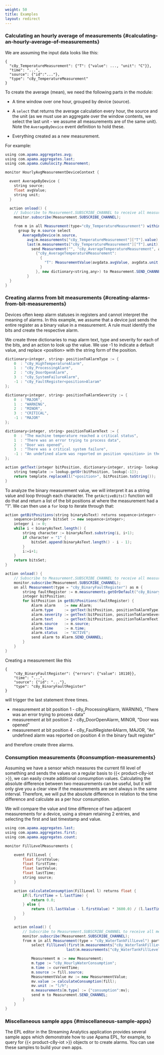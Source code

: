 ```yaml
---
weight: 50
title: Examples
layout: redirect
---
```


### Calculating an hourly average of measurements {#calculating-an-hourly-average-of-measurements}

We are assuming the input data looks like this:

```
{
  "c8y_TemperatureMeasurement": {"T": {"value": ..., "unit": "C"}},
  "time": "...",
  "source": {"id":"..."},
  "type": "c8y_TemperatureMeasurement"
}
```

To create the average (mean), we need the following parts in the module:

* A time window over one hour, grouped by device (source).

* A `select` that returns the average calculation every hour, the source and the unit (as we must use an aggregate over the window contents, we select the last unit - we assume all measurements are of the same unit). Note the `AverageByDevice` event definition to hold these.

* Everything created as a new measurement.

For example:

```java
using com.apama.aggregates.avg;
using com.apama.aggregates.last;
using com.apama.cumulocity.Measurement;

monitor HourlyAvgMeasurementDeviceContext {

  event AverageByDevice {
    string source;
    float avgValue;
    string unit;
  }

  action onload() {
    // Subscribe to Measurement.SUBSCRIBE_CHANNEL to receive all measurements
    monitor.subscribe(Measurement.SUBSCRIBE_CHANNEL);

    from m in all Measurement(type="c8y_TemperatureMeasurement") within (3600.0)
      group by m.source select
        AverageByDevice(m.source,
          avg(m.measurements["c8y_TemperatureMeasurement"]["T"].value),
          last(m.measurements["c8y_TemperatureMeasurement"]["T"].unit)) as avgdata {
            send Measurement("", "c8y_AverageTemperatureMeasurement", avgdata.source, currentTime,
              {"c8y_AverageTemperatureMeasurement":
                {
                  "T": MeasurementValue(avgdata.avgValue, avgdata.unit, new dictionary<string,any>)
                }
              }, new dictionary<string,any>) to Measurement.SEND_CHANNEL;
          }
  }
}
```

### Creating alarms from bit measurements {#creating-alarms-from-bit-measurements}

Devices often keep alarm statuses in registers and cannot interpret the meaning of alarms. In this example, we assume that a device just sends the entire register as a binary value in a measurement. A rule must identify the bits and create the respective alarm.

We create three dictionaries to map alarm text, type and severity for each of the bits, and an action to look up the value. We use -1 to indicate a default value, and replace &lt;position&gt; with the string form of the position.

```java
dictionary<integer, string> positionToAlarmType := {
	0  : "c8y_HighTemperatureAlarm",
	1  : "c8y_ProcessingAlarm",
	2  : "c8y_DoorOpenAlarm",
	3  : "c8y_SystemFailureAlarm",
	-1 : "c8y_FaultRegister<position>Alaram"
};

dictionary<integer, string> positionToAlarmSeverity := {
	0  : "MAJOR",
	1  : "WARNING",
	2  : "MINOR",
	3  : "CRITICAL",
	-1 : "MAJOR"
};

dictionary<integer, string> positionToAlarmText := {
	0  : "The machine temperature reached a critical status",
	1  : "There was an error trying to process data",
	2  : "Door was opened",
	3  : "There was a critical system failure",
	-1 : "An undefined alarm was reported on position <position> in the binary fault register"
};

action getText(integer bitPosition, dictionary<integer, string> lookup) returns string {
	string template := lookup.getOr(bitPosition, lookup[-1]);
	return template.replaceAll("<position>", bitPosition.toString());
}
```

To analyze the binary measurement value, we will interpret it as a string value and loop through each character. The `getActiveBits()` function will do that and return a list of the bit positions at where the measurement had a "1". We can then use a `for` loop to iterate through that:

```java
action getBitPositions(string binaryAsText) returns sequence<integer> {
	sequence<integer> bitsSet := new sequence<integer>;
	integer i := 0;
	while i < binaryAsText.length() {
		string character := binaryAsText.substring(i, i+1);
		if character = "1" {
			bitsSet.append(binaryAsText.length() - i - 1);
		}
		i:=i+1;
	}
	return bitsSet;
}

action onload() {
	// Subscribe to Measurement.SUBSCRIBE_CHANNEL to receive all measurements
	monitor.subscribe(Measurement.SUBSCRIBE_CHANNEL);
	on all Measurement(type = "c8y_BinaryFaultRegister") as m {
		string faultRegister := m.measurements.getOrDefault("c8y_BinaryFaultRegister").getOrDefault("errors").value.toString();
		integer bitPosition;
		for bitPosition in getBitPositions(faultRegister) {
			Alarm alarm    := new Alarm;
			alarm.type     := getText(bitPosition, positionToAlarmType);
			alarm.severity := getText(bitPosition, positionToAlarmSeverity);
			alarm.text     := getText(bitPosition, positionToAlarmText);
			alarm.source   := m.source;
			alarm.time     := m.time;
			alarm.status   := "ACTIVE";
			send alarm to Alarm.SEND_CHANNEL;
		}
	}
}
```

Creating a measurement like this

	{
		"c8y_BinaryFaultRegister": {"errors": {"value": 10110}},
		"time": "...",
		"source": {"id": "..."},
		"type": "c8y_BinaryFaultRegister"
	}

will trigger the last statement three times.

* measurement at bit position 1 - c8y_ProcessingAlarm, WARNING, "There was an error trying to process data"
* measurement at bit position 2 - c8y_DoorOpenAlarm, MINOR, "Door was opened"
* measurement at bit position 4 - c8y_FaultRegister4Alarm, MAJOR, "An undefined alarm was reported on position 4 in the binary fault register"

and therefore create three alarms.

### Consumption measurements {#consumption-measurements}

Assuming we have a sensor which measures the current fill level of something and sends the values on a regular basis to {{< product-c8y-iot >}}, we can easily create additional consumption values. Calculating the absolute difference between two measurements can be useful, but it will only give you a clear view if the measurements are sent always in the same interval. Therefore, we will put the absolute difference in relation to the time difference and calculate as a per hour consumption.

We will compare the value and time difference of two adjacent measurements for a device, using a stream retaining 2 entries, and selecting the first and last timestamp and value.

```java
using com.apama.aggregates.last;
using com.apama.aggregates.first;
using com.apama.aggregates.count;

monitor FillLevelMeasurements {

	event FillLevel {
		float firstValue;
		float firstTime;
		float lastValue;
		float lastTime;
		string source;
	}

	action calculateConsumption(FillLevel l) returns float {
		if(l.firstTime = l.lastTime) {
			return 0.0;
		} else {
			return ((l.lastValue - l.firstValue) * 3600.0) / (l.lastTime - l.firstTime);
		}
	}

	action onload() {
		// Subscribe to Measurement.SUBSCRIBE_CHANNEL to receive all measurements
		monitor.subscribe(Measurement.SUBSCRIBE_CHANNEL);
		from m in all Measurement(type = "c8y_WaterTankFillLevel") partition by m.source retain 2 group by m.source having count() = 2
			select FillLevel(first(m.measurements["c8y_WaterTankFillLevel"]["level"].value), first(m.time),
							last(m.measurements["c8y_WaterTankFillLevel"]["level"].value), last(m.time), m.source) as fill {

			Measurement m := new Measurement;
			m.type := "c8y_HourlyWaterConsumption";
			m.time := currentTime;
			m.source := fill.source;
			MeasurementValue mv := new MeasurementValue;
			mv.value := calculateConsumption(fill);
			mv.unit := "l/h";
			m.measurements[m.type] := {"consumption":mv};
			send m to Measurement.SEND_CHANNEL;
		}
	}
}
```

### Miscellaneous sample apps {#miscellaneous-sample-apps}

The EPL editor in the Streaming Analytics application provides several sample apps which demonstrate how to use Apama EPL, for example, to query for {{< product-c8y-iot >}} objects or to create alarms. You can use these samples to build your own apps.
